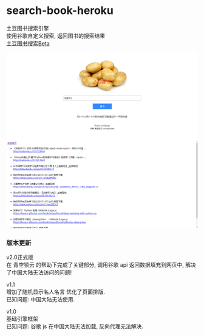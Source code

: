 # search-book-heroku
土豆图书搜索引擎<br>
使用谷歌自定义搜索, 返回图书的搜索结果<br>
<a href="https://search-books.herokuapp.com/">土豆图书搜索Beta</a>


![搜索引擎](https://raw.githubusercontent.com/justsweetpotato/makedown-img-store/master/search/10.png)
![搜索结果](https://raw.githubusercontent.com/justsweetpotato/makedown-img-store/master/search/11.png)



### 版本更新
v2.0正式版<br>
在 青空锁云 的帮助下完成了关键部分, 调用谷歌 api 返回数据填充到网页中, 解决了中国大陆无法访问的问题!

v1.1<br>
增加了随机显示名人名言 优化了页面排版.<br>
已知问题: 中国大陆无法使用.

v1.0<br>
基础引擎框架<br>
已知问题: 谷歌 js 在中国大陆无法加载, 反向代理无法解决.<br>


